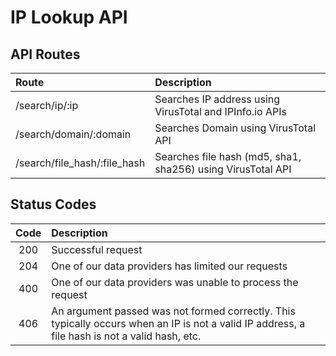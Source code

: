 # IP Lookup API

## API Routes

|Route|Description|
|:---|:-----------|
|/search/ip/:ip|Searches IP address using VirusTotal and IPInfo.io APIs|
|/search/domain/:domain|Searches Domain using VirusTotal API|
|/search/file_hash/:file_hash|Searches file hash (md5, sha1, sha256) using VirusTotal API|

## Status Codes

|Code| Description|
|:---:|:----------|
|200| Successful request|
|204|One of our data providers has limited our requests|
|400|One of our data providers was unable to process the request|
|406|An argument passed was not formed correctly. This typically occurs when an IP is not a valid IP address, a file hash is not a valid hash, etc.|